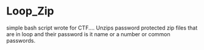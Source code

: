 # Loop_Zip
simple bash script wrote for CTF.... Unzips password protected zip files that are in loop and their password is it name or 
a number or common passwords.
